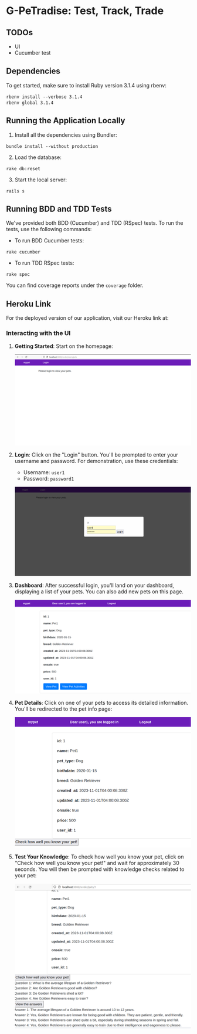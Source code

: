 # G-PeTradise: Test, Track, Trade


## TODOs

- UI
- Cucumber test

## Dependencies

To get started, make sure to install Ruby version 3.1.4 using rbenv:

```shell
rbenv install --verbose 3.1.4
rbenv global 3.1.4
```

## Running the Application Locally

1. Install all the dependencies using Bundler:

```shell
bundle install --without production
```

2. Load the database:

```shell
rake db:reset
```

3. Start the local server:

```shell
rails s
```

## Running BDD and TDD Tests

We've provided both BDD (Cucumber) and TDD (RSpec) tests. To run the tests, use the following commands:

- To run BDD Cucumber tests:

```shell
rake cucumber
```

- To run TDD RSpec tests:

```shell
rake spec
```

You can find coverage reports under the `coverage` folder.

## Heroku Link

For the deployed version of our application, visit our Heroku link at:

### Interacting with the UI

1. **Getting Started**: Start on the homepage:

   ![Homepage](images/HomePage.png)

2. **Login**: Click on the "Login" button. You'll be prompted to enter your username and password. For demonstration, use these credentials:

   - Username: `user1`
   - Password: `password1`

   ![Login Page](images/Login.png)

3. **Dashboard**: After successful login, you'll land on your dashboard, displaying a list of your pets. You can also add new pets on this page.

   ![Dashboard](images/Pets.png)

4. **Pet Details**: Click on one of your pets to access its detailed information. You'll be redirected to the pet info page:

   ![Pet Details](images/Pet.png)

5. **Test Your Knowledge**: To check how well you know your pet, click on "Check how well you know your pet!" and wait for approximately 30 seconds. You will then be prompted with knowledge checks related to your pet:

   ![Knowledge Check](images/KnowledgeCheck.png)
